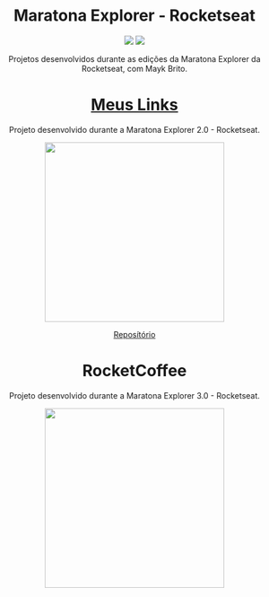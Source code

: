 <div align='center'> 

# Maratona Explorer - Rocketseat
 
<p align='center'> <a href="https://developer.mozilla.org/pt-BR/docs/Web/HTML" target="_blank"> <img src="https://img.shields.io/badge/HTML5-E34F26?style=for-the-badge&logo=html5&logoColor=white" /></a>
 <a href="https://developer.mozilla.org/pt-BR/docs/Web/CSS" target="_blank"><img src="https://img.shields.io/badge/CSS3-1572B6?style=for-the-badge&logo=css3&logoColor=white" />  </a>
<br>

Projetos desenvolvidos durante as edições da Maratona Explorer da Rocketseat, com Mayk Brito.


# <a href='https://wanuzia.github.io/wanuzia-links/'>Meus Links</a>


Projeto desenvolvido durante a Maratona Explorer 2.0 - Rocketseat.

 <img width=320px  src="https://user-images.githubusercontent.com/98324557/178584599-f9a312e1-ade7-44bd-bc9a-6d9f331440c9.gif" />
 
 <a href="https://github.com/Wanuzia/wanuzia-links">Reposítório</a>
 
 # RocketCoffee

Projeto desenvolvido durante a Maratona Explorer 3.0 - Rocketseat.

<img width=320px src="https://user-images.githubusercontent.com/98324557/183793535-03c7a61b-bb10-4c21-84df-394ce0681491.png" />
</div>
